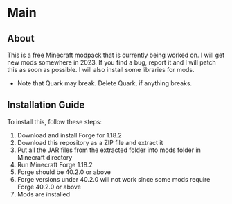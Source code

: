 # Main
## About

This is a free Minecraft modpack that is currently being worked on.
I will get new mods somewhere in 2023.
If you find a bug, report it and I will patch this as soon as possible. I will also install some libraries for mods.

* Note that Quark may break. Delete Quark, if anything breaks.

## Installation Guide

To install this, follow these steps:
1. Download and install Forge for 1.18.2
2. Download this repository as a ZIP file and extract it
3. Put all the JAR files from the extracted folder into mods folder in Minecraft directory
4. Run Minecraft Forge 1.18.2
  1. Forge should be 40.2.0 or above
  2. Forge versions under 40.2.0 will not work since some mods require Forge 40.2.0 or above
5. Mods are installed
